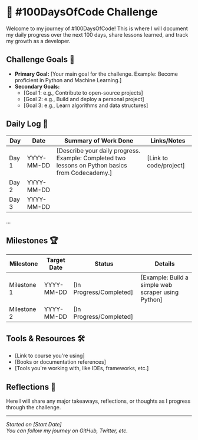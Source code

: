 # 🚀 #100DaysOfCode Challenge

Welcome to my journey of #100DaysOfCode! This is where I will document my daily progress over the next 100 days, share lessons learned, and track my growth as a developer.

## Challenge Goals 🎯
- **Primary Goal:** [Your main goal for the challenge. Example: Become proficient in Python and Machine Learning.]
- **Secondary Goals:**
  - [Goal 1: e.g., Contribute to open-source projects]
  - [Goal 2: e.g., Build and deploy a personal project]
  - [Goal 3: e.g., Learn algorithms and data structures]

## Daily Log 📅

| Day  | Date       | Summary of Work Done                                                                                 | Links/Notes |
|------|------------|------------------------------------------------------------------------------------------------------|-------------|
| Day 1| YYYY-MM-DD | [Describe your daily progress. Example: Completed two lessons on Python basics from Codecademy.]       | [Link to code/project] |
| Day 2| YYYY-MM-DD |                                                                                                      |             |
| Day 3| YYYY-MM-DD |                                                                                                      |             |

...

## Milestones 🏆

| Milestone | Target Date | Status       | Details                                                                                          |
|-----------|-------------|--------------|--------------------------------------------------------------------------------------------------|
| Milestone 1| YYYY-MM-DD | [In Progress/Completed] | [Example: Build a simple web scraper using Python]                                               |
| Milestone 2| YYYY-MM-DD | [In Progress/Completed] |                                                                                                  |

## Tools & Resources 🛠️

- [Link to course you're using]
- [Books or documentation references]
- [Tools you're working with, like IDEs, frameworks, etc.]

## Reflections 💭

Here I will share any major takeaways, reflections, or thoughts as I progress through the challenge.

---

_Started on [Start Date]_  
_You can follow my journey on GitHub, Twitter, etc._


